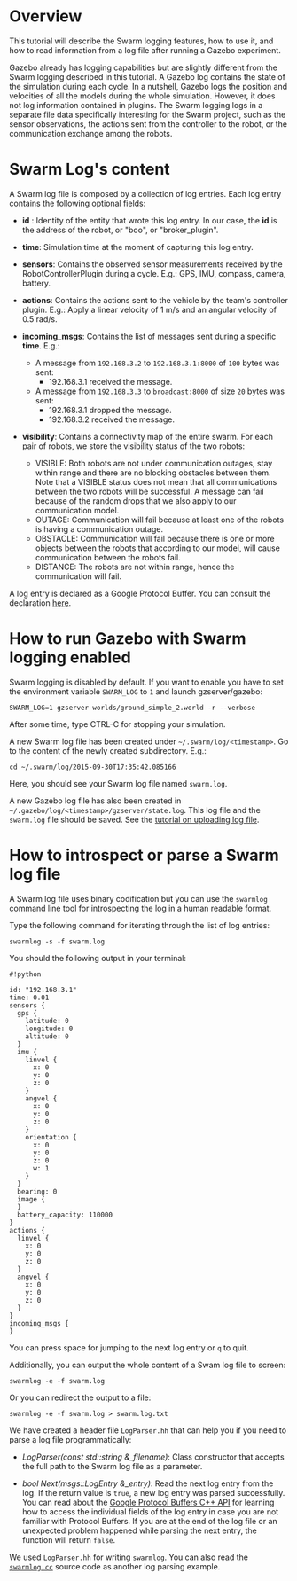 # Overview

This tutorial will describe the Swarm logging features, how to use it, and how to read information from a log file after running a Gazebo experiment.

Gazebo already has logging capabilities but are slightly different from the Swarm logging described in this tutorial. A Gazebo log contains the state of the simulation during each cycle. In a nutshell, Gazebo logs the position and velocities of all the models during the whole simulation. However, it does not log information contained in plugins. The Swarm logging logs in a separate file data specifically interesting for the Swarm project, such as the sensor observations, the actions sent from the controller to the robot, or the communication exchange among the robots.

# Swarm Log's content

A Swarm log file is composed by a collection of log entries. Each log entry contains the following optional fields:

* **id** : Identity of the entity that wrote this log entry. In our case, the **id** is the address of the robot, or "boo", or "broker_plugin". 

* **time**: Simulation time at the moment of capturing this log entry.

* **sensors**: Contains the observed sensor measurements received by the RobotControllerPlugin during a cycle. E.g.: GPS, IMU, compass, camera, battery.

* **actions**: Contains the actions sent to the vehicle by the team's controller plugin. E.g.: Apply a linear velocity of 1 m/s and an angular velocity of 0.5 rad/s.

* **incoming_msgs**: Contains the list of messages sent during a specific **time**. E.g.:

     * A message from `192.168.3.2` to `192.168.3.1:8000` of `100` bytes was sent:
         * 192.168.3.1 received the message.
     * A message from `192.168.3.3` to `broadcast:8000` of size `20` bytes was sent:
         * 192.168.3.1 dropped the message.
         * 192.168.3.2 received the message.

* **visibility**: Contains a connectivity map of the entire swarm. For each pair of robots, we store the visibility status of the two robots:

     * VISIBLE: Both robots are not under communication outages, stay within range and there are no blocking obstacles between them. Note that a VISIBLE status does not mean that all communications between the two robots will be successful. A message can fail because of the random drops that we also apply to our communication model.
     * OUTAGE: Communication will fail because at least one of the robots is having a communication outage.
     * OBSTACLE: Communication will fail because there is one or more objects between the robots that according to our model, will cause communication between the robots fail.
     * DISTANCE: The robots are not within range, hence the communication will fail.

A log entry is declared as a Google Protocol Buffer. You can consult the declaration [here]().

# How to run Gazebo with Swarm logging enabled

Swarm logging is disabled by default. If you want to enable you have to set the environment variable `SWARM_LOG` to `1` and launch gzserver/gazebo:

`SWARM_LOG=1 gzserver worlds/ground_simple_2.world -r --verbose`

After some time, type CTRL-C for stopping your simulation.

A new Swarm log file has been created under `~/.swarm/log/<timestamp>`. Go to the content of the newly created subdirectory. E.g.:

`cd ~/.swarm/log/2015-09-30T17:35:42.085166`

Here, you should see your Swarm log file named `swarm.log`.

A new Gazebo log file has also been created in `~/.gazebo/log/<timestamp>/gzserver/state.log`. This log file and the `swarm.log` file should be saved. See the [tutorial on uploading log file](https://bitbucket.org/osrf/swarm/wiki/Tutorial_8-Upload_log_files).

# How to introspect or parse a Swarm log file

A Swarm log file uses binary codification but you can use the `swarmlog` command line tool for introspecting the log in a human readable format.

Type the following command for iterating through the list of log entries:

`swarmlog -s -f swarm.log`

You should the following output in your terminal:

```
#!python

id: "192.168.3.1"
time: 0.01
sensors {
  gps {
    latitude: 0
    longitude: 0
    altitude: 0
  }
  imu {
    linvel {
      x: 0
      y: 0
      z: 0
    }
    angvel {
      x: 0
      y: 0
      z: 0
    }
    orientation {
      x: 0
      y: 0
      z: 0
      w: 1
    }
  }
  bearing: 0
  image {
  }
  battery_capacity: 110000
}
actions {
  linvel {
    x: 0
    y: 0
    z: 0
  }
  angvel {
    x: 0
    y: 0
    z: 0
  }
}
incoming_msgs {
}
```

You can press space for jumping to the next log entry or `q` to quit.

Additionally, you can output the whole content of a Swam log file to screen:

`swarmlog -e -f swarm.log`

Or you can redirect the output to a file:

`swarmlog -e -f swarm.log > swarm.log.txt`

We have created a header file `LogParser.hh` that can help you if you need to parse a log file programmatically:

* *LogParser(const std::string &_filename)*: Class constructor that accepts the full path to the Swarm log file as a parameter.

* *bool Next(msgs::LogEntry &_entry)*: Read the next log entry from the log. If the return value is `true`, a new log entry was parsed successfully. You can read about the [Google Protocol Buffers C++ API](https://developers.google.com/protocol-buffers/docs/cpptutorial) for learning how to access the individual fields of the log entry in case you are not familiar with Protocol Buffers. If you are at the end of the log file or an unexpected problem happened while parsing the next entry, the function will return `false`.

We used `LogParser.hh` for writing `swarmlog`. You can also read the [`swarmlog.cc`]() source code as another log parsing example.





